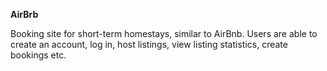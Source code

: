 **AirBrb**

Booking site for short-term homestays, similar to AirBnb. Users are able to create an account, log in, host listings, view listing statistics, create bookings etc.

